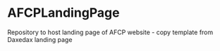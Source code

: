 # AFCPLandingPage
Repository to host landing page of AFCP website - copy template from Daxedax landing page
